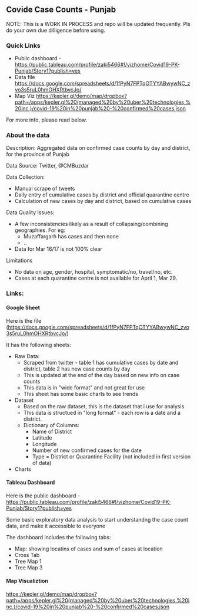 ## Covide Case Counts - Punjab 

NOTE: This is a WORK IN PROCESS and repo will be updated frequently. Pls do your own due dilligence before using. 

### Quick Links 
- Public dashboard - https://public.tableau.com/profile/zaki5466#!/vizhome/Covid19-PK-Punjab/Story1?publish=yes
- Data file https://docs.google.com/spreadsheets/d/1fPyN7FPTqOTYYABwywNC_zvo3s5ruL0hmOHXRtbvcJo/ 
- Map Viz https://kepler.gl/demo/map/dropbox?path=/apps/kepler.gl%20(managed%20by%20uber%20technologies,%20inc.)/covid-19%20in%20punjab%20-%20confirmed%20cases.json

For more info, please read below. 

### About the data
Description: Aggregated data on confirmed case counts by day and district, for the province of Punjab  

Data Source: Twitter, @CMBuzdar

Data Collection: 
- Manual scrape of tweets
- Daily entry of cumulative cases by district and official quarantine centre
- Calculation of new cases by day and district, based on cumulative cases

Data Quality Issues: 
- A few inconsistencies likely as a result of collapsing/combining geographies. For eg: 
  -  Muzaffargarh has cases and then none 
  -  ..
- Data for Mar 16/17 is not 100% clear

Limitations 
- No data on age, gender, hospital, symptomatic/no, travel/no, etc. 
- Cases at each quarantine centre is not available for April 1, Mar 29. 

### Links: 

#### Google Sheet 

Here is the file (https://docs.google.com/spreadsheets/d/1fPyN7FPTqOTYYABwywNC_zvo3s5ruL0hmOHXRtbvcJo/) 

It has the following sheets:
  - Raw Data: 
      - Scraped from twitter - table 1 has cumulative cases by date and district, table 2 has new case counts by day
      - This is updated at the end of the day based on new info on case counts 
      - This data is in "wide format" and not great for use
      - This sheet has some basic charts to see trends
  - Dataset 
      - Based on the raw dataset, this is the dataset that i use for analysis
      - This data is structued in "long format" - each row is a date and a district.
      - Dictionary of Columns: 
          - Name of District 
          - Latitude
          - Longitude 
          - Number of new confirmed cases for the date 
          - Type = District or Quarantine Facility (not included in first version of data) 
  - Charts
  
  
#### Tableau Dashboard 

Here is the public dashboard - https://public.tableau.com/profile/zaki5466#!/vizhome/Covid19-PK-Punjab/Story1?publish=yes

Some basic exploratory data analysis to start understandng the case count data, and make it accessible to everyone 

The dashboard includes the following tabs: 
- Map:  showing locatins of cases and sum of cases at location 
- Cross Tab 
- Tree Map 1
- Tree Map 3

#### Map Visualiztion 

https://kepler.gl/demo/map/dropbox?path=/apps/kepler.gl%20(managed%20by%20uber%20technologies,%20inc.)/covid-19%20in%20punjab%20-%20confirmed%20cases.json
